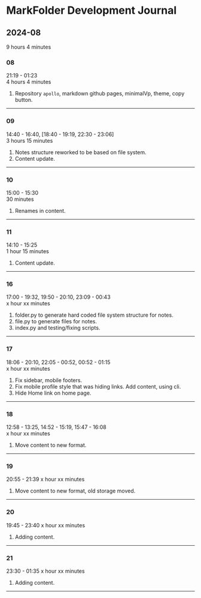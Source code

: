 # MarkFolder Development Journal

## 2024-08

9 hours 4 minutes

### 08

21:19 - 01:23  
4 hours 4 minutes

1. Repository `apollo`, markdown github pages, minimalVp, theme, copy button.

---

### 09

14:40 - 16:40, [18:40 - 19:19, 22:30 - 23:06]  
3 hours 15 minutes

1. Notes structure reworked to be based on file system.
2. Content update.

---

### 10

15:00 - 15:30  
30 minutes

1. Renames in content.

---

### 11

14:10 - 15:25  
1 hour 15 minutes

1. Content update.

---

### 16

17:00 - 19:32, 19:50 - 20:10, 23:09 - 00:43  
x hour xx minutes

1. folder.py to generate hard coded file system structure for notes.
2. file.py to generate files for notes.
3. index.py and testing/fixing scripts.

---

### 17

18:06 - 20:10, 22:05 - 00:52, 00:52 - 01:15  
x hour xx minutes

1. Fix sidebar, mobile footers.
2. Fix mobile profile style that was hiding links. Add content, using cli.
3. Hide Home link on home page.

---

### 18

12:58 - 13:25, 14:52 - 15:19, 15:47 - 16:08  
x hour xx minutes

1. Move content to new format.

---

### 19

20:55 - 21:39
x hour xx minutes

1. Move content to new format, old storage moved.

---

### 20

19:45 - 23:40
x hour xx minutes

1. Adding content.

---

### 21

23:30 - 01:35
x hour xx minutes

1. Adding content.

---
